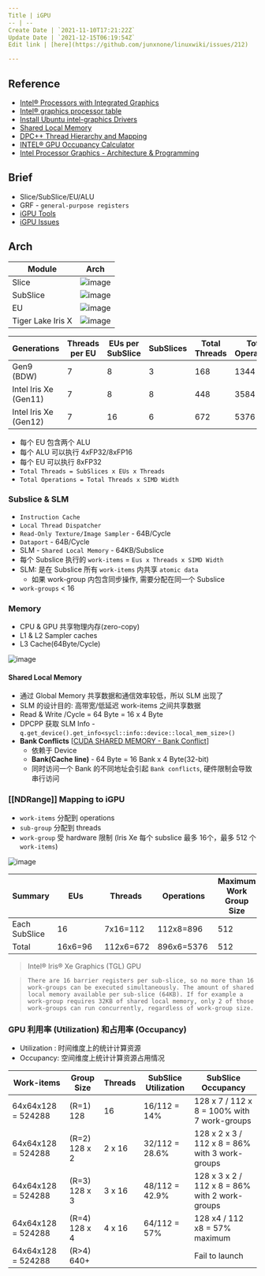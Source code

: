 ```yaml
---
Title | iGPU
-- | --
Create Date | `2021-11-10T17:21:22Z`
Update Date | `2021-12-15T06:19:54Z`
Edit link | [here](https://github.com/junxnone/linuxwiki/issues/212)

---
```

## Reference
- [Intel® Processors with Integrated Graphics](https://www.intel.com/content/www/us/en/develop/documentation/oneapi-gpu-optimization-guide/top/gen-arch.html)
- [Intel® graphics processor table](https://dgpu-docs.intel.com/devices/hardware-table.html)
- [Install Ubuntu intel-graphics Drivers](https://dgpu-docs.intel.com/installation-guides/ubuntu/ubuntu-focal.html)
- [Shared Local Memory](https://www.intel.com/content/www/us/en/develop/documentation/oneapi-gpu-optimization-guide/top/kernels/slm.html)
- [DPC++ Thread Hierarchy and Mapping](https://www.intel.com/content/www/us/en/develop/documentation/oneapi-gpu-optimization-guide/top/thread-mapping.html)
- [INTEL® GPU Occupancy Calculator](https://oneapi-src.github.io/oneAPI-samples/Tools/GPU-Occupancy-Calculator/index.html)
- [Intel Processor Graphics - Architecture & Programming](https://www.intel.com/content/dam/develop/external/us/en/documents/intel-graphics-architecture-isa-and-microarchitecture-698638.pdf)


## Brief
- Slice/SubSlice/EU/ALU
- GRF - `general-purpose registers`
- [iGPU Tools](/iGPU_Tools)
- [iGPU Issues](/iGPU_Issues)


## Arch

Module | Arch
-- | :--:
Slice | ![image](https://user-images.githubusercontent.com/2216970/141405977-200c4977-23ce-4ebe-8198-f1a81b245054.png)
SubSlice | ![image](https://user-images.githubusercontent.com/2216970/141405952-23e3a489-4f2a-4165-b533-43c6bb7cce87.png)
EU | ![image](https://user-images.githubusercontent.com/2216970/141405945-dbf2689a-b650-4df2-b808-989fce52a9e1.png)
Tiger Lake Iris X | ![image](https://user-images.githubusercontent.com/2216970/141686187-0d20ab0b-2e9b-46c7-87c3-fe7094aa2b41.png)




Generations | Threads per EU | EUs per SubSlice | SubSlices | Total Threads | Total Operations
-- | -- | -- | -- | -- | --
Gen9 (BDW) | 7 | 8 | 3 | 168 | 1344
Intel Iris Xe (Gen11) | 7 | 8 | 8 | 448 | 3584
Intel Iris Xe (Gen12) | 7 | 16 | 6 | 672 | 5376

- 每个 EU 包含两个 ALU
- 每个 ALU 可以执行 4xFP32/8xFP16
- 每个 EU 可以执行 8xFP32
- `Total Threads = SubSlices x EUs x Threads`
- `Total Operations = Total Threads x SIMD Width`

### Subslice & SLM 
- `Instruction Cache`
- `Local Thread Dispatcher`
- `Read-Only Texture/Image Sampler` - 64B/Cycle
- `Dataport` - 64B/Cycle
- SLM  - `Shared Local Memory` - 64KB/Subslice
- 每个 Subslice 执行的 `work-items` = `Eus x Threads x SIMD Width`
- SLM: 是在 Subslice 所有 `work-items` 内共享 `atomic data`
  - 如果 work-group 内包含同步操作, 需要分配在同一个 Subslice
- `work-groups` < 16


### Memory
- CPU & GPU 共享物理内存(zero-copy)
- L1 & L2 Sampler caches
- L3 Cache(64Byte/Cycle)


![image](https://user-images.githubusercontent.com/2216970/142150859-40a9a152-c17f-4e0c-b9ff-0fcb2548dc08.png)

#### Shared Local Memory
- 通过 Global Memory 共享数据和通信效率较低，所以 SLM 出现了
- SLM 的设计目的: 高带宽/低延迟 work-items 之间共享数据
- Read & Write /Cycle = 64 Byte = 16 x 4 Byte
- DPCPP 获取 SLM Info - `q.get_device().get_info<sycl::info::device::local_mem_size>()`
- **Bank Conflicts** [[CUDA SHARED MEMORY - Bank Conflict](https://www.cnblogs.com/1024incn/p/4605502.html)]
  - 依赖于 Device
  - **Bank(Cache line)** - 64 Byte = 16 Bank x 4 Byte(32-bit)
  - 同时访问一个 Bank 的不同地址会引起 `Bank conflicts`, 硬件限制会导致串行访问




### [[NDRange]] Mapping to iGPU
- `work-items` 分配到 operations
- `sub-group` 分配到 threads
- `work-group` 受 hardware 限制 (Iris Xe 每个 subslice 最多 16个，最多 512 个  `work-items`)


![image](https://user-images.githubusercontent.com/2216970/142132985-86a8e414-1596-4378-9069-d8609d0f329f.png)


Summary | EUs | Threads | Operations | Maximum Work Group Size | Maximum Work Groups
-- | -- | -- | -- | -- | --
Each SubSlice | 16 |  7x16=112 | 112x8=896   | 512 | 16
Total | 16x6=96  |  112x6=672 | 896x6=5376  | 512 |  16x6=96

> Intel® Iris® Xe Graphics (TGL) GPU

> `There are 16 barrier registers per sub-slice, so no more than 16 work-groups can be executed simultaneously.
The amount of shared local memory available per sub-slice (64KB). If for example a work-group requires 32KB of shared local memory, only 2 of those work-groups can run concurrently, regardless of work-group size.`


###  GPU 利用率 (Utilization) 和占用率 (Occupancy)

- Utilization : 时间维度上的统计计算资源
- Occupancy: 空间维度上统计计算资源占用情况


Work-items | Group Size | Threads | SubSlice Utilization | SubSlice Occupancy
-- | -- | -- | -- | --
64x64x128 = 524288    | (R=1) 128 | 16 | 16/112 = 14% | 128 x 7 / 112 x 8 = 100% with 7 work-groups
64x64x128 = 524288    | (R=2) 128 x 2| 2 x 16 | 32/112 = 28.6% | 128 x 2 x 3 / 112 x 8 = 86% with 3 work-groups
64x64x128 = 524288    | (R=3) 128 x 3| 3 x 16 | 48/112 = 42.9% | 128 x 3 x 2 / 112 x  8 = 86% with 2 work-groups
64x64x128 = 524288    | (R=4) 128 x 4| 4 x 16 | 64/112 = 57%  | 128 x4 / 112 x8 = 57% maximum
64x64x128 = 524288    | (R>4) 640+ |   |   | Fail to launch


